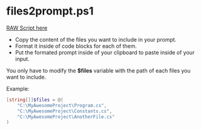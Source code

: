 # files2prompt.ps1

[RAW Script here](https://github.com/innovatodev/MyGPTs/raw/main/GPTs/Tools/files2prompt/files2prompt.ps1)

- Copy the content of the files you want to include in your prompt.
- Format it inside of code blocks for each of them.
- Put the formated prompt inside of your clipboard to paste inside of your input.

You only have to modify the **$files** variable with the path of each files you want to include.

Example:

```powershell
[string[]]$files = @(
    "C:\MyAwesomeProject\Program.cs",
    "C:\MyAwesomeProject\Constants.cs",
    "C:\MyAwesomeProject\AnotherFile.cs"
)
```
